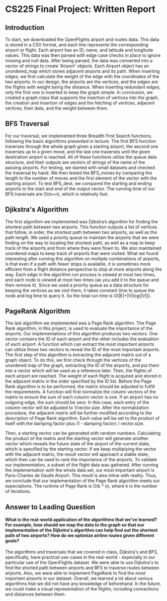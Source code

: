 # CS225 Final Project: Written Report 

## Introduction
To start, we downloaded the OpenFlights airport and routes data. This data is stored in a CSV format, and each line represents the corresponding airport or flight. Each airport has an ID, name, and latitude and longitude values. This data was then parsed with edge case checks in place to ignore missing and null data. After being parsed, the data was converted into a vector of strings to create 'Airport' objects. Each Airport object has an unordered_map which stores adjacent airports and its path. When inserting edges, we first calculate the weight of the edge with the coordinates of the two airports. In our design, the airports are the vertices, and the edges are the flights with weight being the distance. When inserting redundant edges, only the first one is inserted to keep the graph simple. In conclusion, we created a graph class that supports the insertion of vertices into the graph, the creation and insertion of edges and the fetching of vertices, adjacent vertices, their data, and the weight between them.

## BFS Traversal 
For our traversal, we implemented three Breadth First Search functions, following the
basic algorithms presented in lecture. The first BFS function traverses through the whole graph
given a starting airport, the second one traverses up to a given move, and the last one traverses
until the given destination airport is reached. All of these functions utilize the queue data
structure, and their outputs are vectors of strings of the name of the passing airports. For testing,
we started with small datasets and checked the traversal by hand. We then tested the BFS_moves
by comparing the length to the number of moves and the first element of the vector with the
starting airport. To test BFS_dest, we compared the starting and ending airports to the start and
end of the output vector. The running time of our BFS traversals are O(m+n), which is relatively
fast.

## Djikstra's Algorithm
The first algorithm we implemented was Djikstra’s algorithm for finding the shortest path
between two airports. This function outputs a list of vertices that follow, in order, the shortest
path between two airports, as well as the path length. We used a priority queue to maintain the
airports that we were finding on the way to locating the shortest path, as well as a map to keep
track of the airports and from where they were flown to. We also maintained unordered maps to
keep track of airports that were visited. What we found interesting after running this algorithm
on multiple combinations of airports, is that even if a path with fewer stops is available, it is
sometimes more efficient from a flight distance perspective to stop at more airports along the
way. Each edge in the algorithm run process is viewed at most two times, and each node is
viewed at most two times (as you add it to the queue and then remove it). Since we used a
priority queue as a data structure for keeping the vertices as we visit them, it takes constant time
to queue the node and log time to query it. So the total run time is O(|E|+|V|log(|V|)).

## PageRank Algorithm
The last algorithm we implemented was a Page Rank algorithm. The Page Rank algorithm, in
this project, is used to evaluate the importance of the airports. Our implementations of this
algorithm produces two vectors. One vector contains the ID of each airport and the other includes
the evaluation of each airport. A function which can extract the most important airports can
utilize those two vectors to reveal the ID of the most important airports. The first step of this
algorithm is extracting the adjacent matrix out of a graph object. To do this, we first check
through the vertices of the unordered map of the graph, extracting the ID of the airports, and put
them into a vector which will be used as a reference later. Then, the flights of each airport are
reached. The weight of each flight is acquired and stored in the adjacent matrix in the order
specified by the ID list. Before the Page Rank algorithm is to be performed, the matrix should be
adjusted to fulfill the requirements. A function will first normalize the column vectors of the
matrix to ensure the sum of each column vector is one. If an airport has no outgoing edge, the
sum should be zero. In this case, each entry of the column vector will be adjusted to
1/vector.size. After the normalization procedure, the adjacent matrix will be further modified
according to the description of Page Rank algorithm. Each value will be set to the product of
itself with the damping factor plus (1 - damping factor) / vector.size.

Then, a starting vector can be generated with random numbers. Calculating the product of
the matrix and the starting vector will generate another vector which reveals the future state of
the airport of the current state, which is specified by the starting vector. If we keep multiplying the
vector with the adjacent matrix, the result vector will approach a stable state,
which then can be used to rank the importance of the airports.
To validate our implementation, a subset of the flight data was
gathered. After running the implementation
with the whole data set, our most important airport is Paris-Charles de Gaulle Airport. This result is also inline with reality. Thus, we conclude that our implementation of the Page Rank algorithm meets our expectations. The runtime of Page Rank is O(k * n), where k is the number of iterations.

## Answer to Leading Question 
#### What is the real-world application of the algorithms that we've learned? For example, how should we map the data to the graph so that our implementation of the Dijkstra's algorithm can help find out the shortest path of two airports? How do we optimize airline routes given different goals?
The algorithms and traversals that we covered in class, Dijkstra's and BFS, specifically, have practical use-cases in the real-world - especially in our particular use of the OpenFlights dataset. We were able to use Dijkstra's to find the shorted path between airports and BFS to traverse routes between airports. Also, we were able to implement PageRank to find the most important airports in our dataset. Overall, we learned a lot about various algorithms that we did not have any knowledge of beforehand. In the future, we could make a visual representation of the flights, including connections and distances between them.
